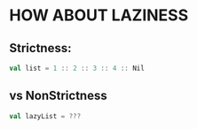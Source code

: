 # HOW ABOUT LAZINESS

## Strictness:

```scala
val list = 1 :: 2 :: 3 :: 4 :: Nil
```

## vs NonStrictness

```scala
val lazyList = ???
```